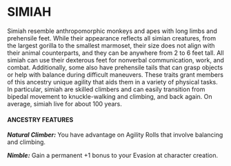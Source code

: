 # SIMIAH

Simiah resemble anthropomorphic monkeys and apes with long limbs and prehensile feet. While their appearance reflects all simian creatures, from the largest gorilla to the smallest marmoset, their size does not align with their animal counterparts, and they can be anywhere from 2 to 6 feet tall. All simiah can use their dexterous feet for nonverbal communication, work, and combat. Additionally, some also have prehensile tails that can grasp objects or help with balance during difficult maneuvers. These traits grant members of this ancestry unique agility that aids them in a variety of physical tasks. In particular, simiah are skilled climbers and can easily transition from bipedal movement to knuckle-walking and climbing, and back again. On average, simiah live for about 100 years.

#### ANCESTRY FEATURES

***Natural Climber:*** You have advantage on Agility Rolls that involve balancing and climbing.

***Nimble:*** Gain a permanent +1 bonus to your Evasion at character creation.
